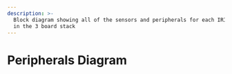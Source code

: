 ```yaml
---
description: >-
  Block diagram showing all of the sensors and peripherals for each IRIS module
  in the 3 board stack
---
```


# Peripherals Diagram

